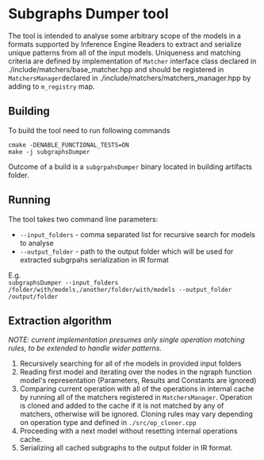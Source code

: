 # Subgraphs Dumper tool

The tool is intended to analyse some arbitrary scope of the models in a formats supported by Inference Engine Readers
to extract and serialize unique patterns from all of the input models. Uniqueness and matching criteria are defined by implementation of
`Matcher` interface class declared in ./include/matchers/base_matcher.hpp and should be registered in 
`MatchersManager`declared in ./include/matchers/matchers_manager.hpp by adding to `m_registry` map.

## Building

To build the tool need to run following commands   
```
cmake -DENABLE_FUNCTIONAL_TESTS=ON
make -j subgraphsDumper
```
Outcome of a build is a `subgrpahsDumper` binary located in building artifacts folder.

## Running
The tool takes two command line parameters:    
* `--input_folders` - comma separated list for recursive search for models to analyse
* `--output_folder` - path to the output folder which will be used for extracted subgrpahs serialization in IR format

E.g.    
```subgraphsDumper --input_folders /folder/with/models,/another/folder/with/models --output_folder /output/folder```

## Extraction algorithm
*NOTE: current implementation presumes only single operation matching rules, to be extended to handle wider patterns.*

1. Recursively searching for all of rhe models in provided input folders
2. Reading first model and iterating over the nodes in the ngraph function model's representation 
   (Parameters, Results and Constants are ignored)
3. Comparing current operation with all of the operations in internal cache by running all of the matchers registered in 
`MatchersManager`. Operation is cloned and added to the cache if it is not matched by any of matchers, otherwise will be ignored.
   Cloning rules may vary depending on operation type and defined in `./src/op_cloner.cpp`
4. Proceeding with a next model without resetting internal operations cache.
5. Serializing all cached subgraphs to the output folder in IR format.